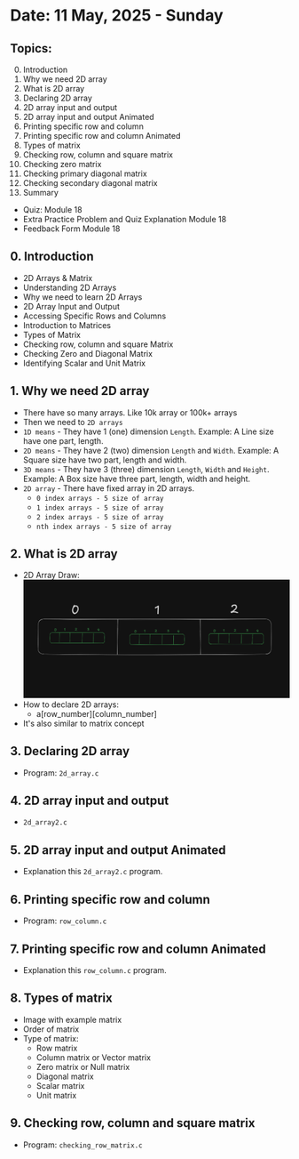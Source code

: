 # Date: 11 May, 2025 - Sunday

## Topics:
0. Introduction
1. Why we need 2D array
2. What is 2D array
3. Declaring 2D array
4. 2D array input and output
5. 2D array input and output Animated
6. Printing specific row and column
7. Printing specific row and column Animated
8. Types of matrix
9. Checking row, column and square matrix
10. Checking zero matrix
11. Checking primary diagonal matrix
12. Checking secondary diagonal matrix
13. Summary
- Quiz: Module 18
- Extra Practice Problem and Quiz Explanation Module 18
- Feedback Form Module 18

## 0. Introduction
- 2D Arrays & Matrix
- Understanding 2D Arrays
- Why we need to learn 2D Arrays
- 2D Array Input and Output
- Accessing Specific Rows and Columns
- Introduction to Matrices
- Types of Matrix
- Checking row, column and square Matrix
- Checking Zero and Diagonal Matrix
- Identifying Scalar and Unit Matrix

## 1. Why we need 2D array
- There have so many arrays. Like 10k array or 100k+ arrays
- Then we need to `2D arrays`
- `1D means` - They have 1 (one) dimension `Length`. Example: A Line size have one part, length.
- `2D means` - They have 2 (two) dimension `Length` and `Width`. Example: A Square size have two part, length and width.
- `3D means` - They have 3 (three) dimension `Length`, `Width` and `Height`. Example: A Box size have three part, length, width and height.
- `2D array` - There have fixed array in 2D arrays.
    - `0 index arrays - 5 size of array`
    - `1 index arrays - 5 size of array`
    - `2 index arrays - 5 size of array`
    - `nth index arrays - 5 size of array`

## 2. What is 2D array
- 2D Array Draw:
    ![2D arrays draw image](./images/draw.png)
- How to declare 2D arrays:
    - a[row_number][column_number]
- It's also similar to matrix concept

## 3. Declaring 2D array
- Program: `2d_array.c`

## 4. 2D array input and output
- `2d_array2.c`

## 5. 2D array input and output Animated
- Explanation this `2d_array2.c` program.

## 6. Printing specific row and column
- Program: `row_column.c`

## 7. Printing specific row and column Animated
- Explanation this `row_column.c` program.

## 8. Types of matrix
- Image with example matrix
- Order of matrix
- Type of matrix:
    - Row matrix
    - Column matrix or Vector matrix
    - Zero matrix or Null matrix
    - Diagonal matrix
    - Scalar matrix
    - Unit matrix

## 9. Checking row, column and square matrix
- Program: `checking_row_matrix.c`